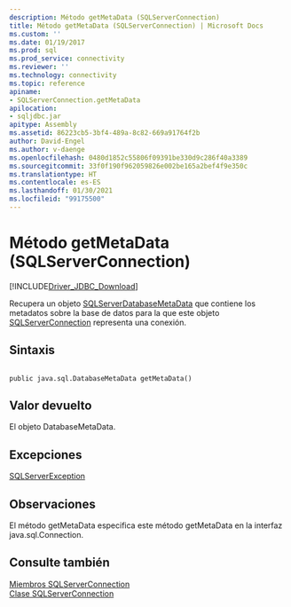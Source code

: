 ```yaml
---
description: Método getMetaData (SQLServerConnection)
title: Método getMetaData (SQLServerConnection) | Microsoft Docs
ms.custom: ''
ms.date: 01/19/2017
ms.prod: sql
ms.prod_service: connectivity
ms.reviewer: ''
ms.technology: connectivity
ms.topic: reference
apiname:
- SQLServerConnection.getMetaData
apilocation:
- sqljdbc.jar
apitype: Assembly
ms.assetid: 86223cb5-3bf4-489a-8c82-669a91764f2b
author: David-Engel
ms.author: v-daenge
ms.openlocfilehash: 0480d1852c55806f09391be330d9c286f40a3389
ms.sourcegitcommit: 33f0f190f962059826e002be165a2bef4f9e350c
ms.translationtype: HT
ms.contentlocale: es-ES
ms.lasthandoff: 01/30/2021
ms.locfileid: "99175500"
---
```

# <a name="getmetadata-method-sqlserverconnection"></a>Método getMetaData (SQLServerConnection)
[!INCLUDE[Driver_JDBC_Download](../../../includes/driver_jdbc_download.md)]

  Recupera un objeto [SQLServerDatabaseMetaData](../../../connect/jdbc/reference/sqlserverdatabasemetadata-class.md) que contiene los metadatos sobre la base de datos para la que este objeto [SQLServerConnection](../../../connect/jdbc/reference/sqlserverconnection-class.md) representa una conexión.  
  
## <a name="syntax"></a>Sintaxis  
  
```  
  
public java.sql.DatabaseMetaData getMetaData()  
```  
  
## <a name="return-value"></a>Valor devuelto  
 El objeto DatabaseMetaData.  
  
## <a name="exceptions"></a>Excepciones  
 [SQLServerException](../../../connect/jdbc/reference/sqlserverexception-class.md)  
  
## <a name="remarks"></a>Observaciones  
 El método getMetaData especifica este método getMetaData en la interfaz java.sql.Connection.  
  
## <a name="see-also"></a>Consulte también  
 [Miembros SQLServerConnection](../../../connect/jdbc/reference/sqlserverconnection-members.md)   
 [Clase SQLServerConnection](../../../connect/jdbc/reference/sqlserverconnection-class.md)  
  
  
